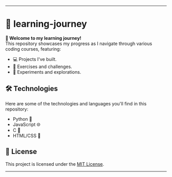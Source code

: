 ______________________________________________________________________________________________________

# 🌱 learning-journey

**🚀 Welcome to my learning journey!**  
This repository showcases my progress as I navigate through various coding courses, featuring:

- 💻 Projects I've built.  
- 📝 Exercises and challenges.  
- 🔬 Experiments and explorations.  

## 🛠️ Technologies  
Here are some of the technologies and languages you'll find in this repository:  
- Python 🐍  
- JavaScript 🌐  
- C 💾  
- HTML/CSS 🎨  

## 📜 License  
This project is licensed under the [MIT License](LICENSE).
______________________________________________________________________________________________________

